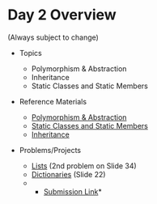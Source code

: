 # Day 2 Overview

(Always subject to change)

- Topics
  - Polymorphism & Abstraction
  - Inheritance
  - Static Classes and Static Members

- Reference Materials
  - [Polymorphism & Abstraction](https://docs.google.com/a/wecancodeit.org/presentation/d/1fNnwqiN9c_5dyRFyV5YsbZQ2aPdvWTXgnSnTSg79mZ8/edit?usp=sharing)
  - [Static Classes and Static Members](https://docs.google.com/a/wecancodeit.org/presentation/d/18vcNXzqI86uRyguIoPx2FyFTeNZpwFVw4xRUqP65sOE/edit?usp=sharing)
  - [Inheritance](https://docs.google.com/a/wecancodeit.org/presentation/d/1mP--14bkEQSEMDW3wiua5SOTL8ii7IxwtTR_CAChL1s/edit?usp=sharing)
- Problems/Projects
  -  [Lists](https://docs.google.com/a/wecancodeit.org/presentation/d/1QxqlIIKN7rv_-Bud3t_PPU9RjrPIGCAR9gndzBX-3gg/edit?usp=sharing) (2nd problem on Slide 34)
  -  [Dictionaries](https://docs.google.com/presentation/d/1PdN-CAQi3QQE8zXP4D6OM9BOzsM07k19e3XRDj4GJsY/edit?usp=sharing) (Slide 22)
  -  * [Submission Link](https://goo.gl/forms/klAY4tUOb1Kw9xdq1)*

